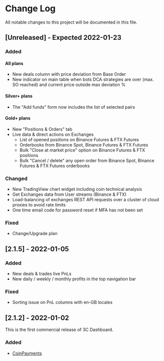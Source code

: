 
# Change Log
All notable changes to this project will be documented in this file.
 
 
## [Unreleased] - Expected 2022-01-23
 
### Added
#### All plans
- New deals column with price deviation from Base Order
- New indicator on main table when bots DCA strategies are over (max. SO reached) and current price outside max deviation %
  
#### Silver+ plans
- The "Add funds" form now includes the list of selected pairs

#### Gold+ plans
- New "Positions & Orders" tab
- Live data & direct actions on Exchanges
  - List of opened positions on Binance Futures & FTX Futures
  - Orderbooks from Binance Spot, Binance Futures & FTX Futures
  - Bulk "Close at market price" option on Binance Futures & FTX positions
  - Bulk "Cancel / delete" any open order from Binance Spot, Binance Futures & FTX Futures orderbooks
 
### Changed

- New TradingView chart widget including coin technical analysis
- Get Exchanges data from User streams (Binance & FTX)
- Load-balancing of exchanges REST API requests over a cluster of cloud proxies to avoid rate limits
- One time email code for password reset if MFA has not been set
 
### Fixed
- Change/Upgrade plan


## [2.1.5] - 2022-01-05

### Added
- New deals & trades live PnLs
- New daily / weekly / monthly profits in the top navigation bar

### Fixed
- Sorting issue on PnL columns with en-GB locales

 
## [2.1.2] - 2022-01-02
 
This is the first commercial release of 3C Dashboard.
   
### Added
 
- [CoinPayments](https://coinpayments.net)

